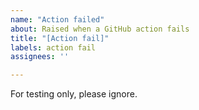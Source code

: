 ```yaml
---
name: "Action failed"
about: Raised when a GitHub action fails
title: "[Action fail]"
labels: action fail
assignees: ''

---
```


For testing only, please ignore.
